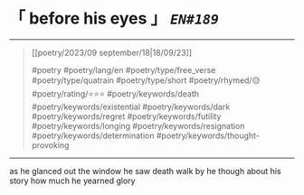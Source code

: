 # &#12300; before his eyes &#12301; *`EN#189`*

---

> [[poetry/2023/09 september/18|18/09/23]]
> 
> #poetry 
> #poetry/lang/en 
> #poetry/type/free_verse #poetry/type/quatrain #poetry/type/short 
> #poetry/rhymed/🟡 
> #poetry/rating/⭐⭐⭐ 
> #poetry/keywords/death #poetry/keywords/existential #poetry/keywords/dark #poetry/keywords/regret #poetry/keywords/futility #poetry/keywords/longing #poetry/keywords/resignation #poetry/keywords/determination #poetry/keywords/thought-provoking 

---

as he glanced out the window
he saw death walk by
he though about his story
how much he yearned glory